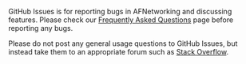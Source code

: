 GitHub Issues is for reporting bugs in AFNetworking and discussing features. 
Please check our [Frequently Asked
Questions](https://github.com/AFNetworking/AFNetworking/wiki/AFNetworking-FAQ)
page before reporting any bugs.

Please do not post any general usage questions to GitHub Issues, but instead
take them to an appropriate forum such as [Stack
Overflow](http://stackoverflow.com/questions/tagged/afnetworking).

